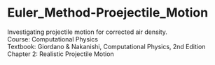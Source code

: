 # Euler_Method-Proejectile_Motion
Investigating projectile motion for corrected air density. <br />
Course: Computational Physics <br />
Textbook: Giordano & Nakanishi, Computational Physics, 2nd Edition <br />
Chapter 2: Realistic Projectile Motion 

